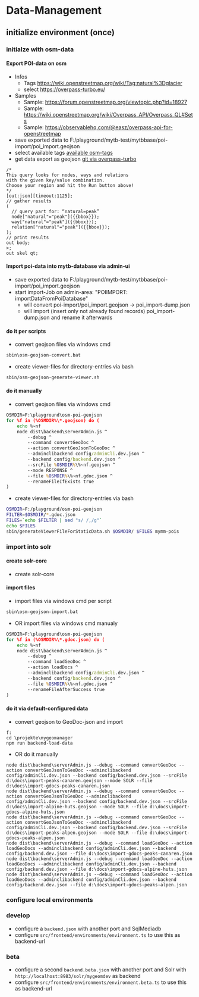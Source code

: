 # Data-Management

## initialize environment (once)

### initialze with osm-data

#### Export POI-data on osm
- Infos
    - Tags https://wiki.openstreetmap.org/wiki/Tag:natural%3Dglacier
    - select https://overpass-turbo.eu/
- Samples
    - Sample: https://forum.openstreetmap.org/viewtopic.php?id=18927
    - Sample: https://wiki.openstreetmap.org/wiki/Overpass_API/Overpass_QL#Sets
    - Sample: https://observablehq.com/@easz/overpass-api-for-openstreetmap
- save exported data to F:/playground/mytb-test/mytbbase/poi-import/poi_import.geojson
- select available tags [available osm-tags](https://taginfo.openstreetmap.org/tags/natural=peak#overview)
- get data export as geojson  [git via overpass-turbo](http://overpass-turbo.eu/#)
```
/*
This query looks for nodes, ways and relations 
with the given key/value combination.
Choose your region and hit the Run button above!
*/
[out:json][timeout:1125];
// gather results
(
  // query part for: “natural=peak”
  node["natural"="peak"]({{bbox}});
  way["natural"="peak"]({{bbox}});
  relation["natural"="peak"]({{bbox}});
);
// print results
out body;
>;
out skel qt;
```

#### Import poi-data into mytb-database via admin-ui
- save exported data to F:/playground/mytb-test/mytbbase/poi-import/poi_import.geojson
- start import-Job on admin-area: "POIIMPORT: importDataFromPoiDatabase"
    - will convert poi-import/poi_import.geojson -> poi_import-dump.json
    - will import (insert only not already found records) poi_import-dump.json and rename it afterwards

#### do it per scripts
- convert geojson files via windows cmd
```cmd
sbin\osm-geojson-convert.bat
```
- create viewer-files for directory-entries via bash
```bash
sbin/osm-geojson-generate-viewer.sh
```

#### do it manually
- convert geojson files via windows cmd
```cmd
OSMDIR=F:\playground\osm-poi-geojson
for %f in (%OSMDIR%\*.geojson) do (
    echo %~nf
    node dist\backend\serverAdmin.js ^
        --debug ^
        --command convertGeoDoc ^
        --action convertGeoJsonToGeoDoc ^
        --adminclibackend config/adminCli.dev.json ^
        --backend config/backend.dev.json ^
        --srcFile %OSMDIR%\%~nf.geojson ^
        --mode RESPONSE ^
        --file %OSMDIR%\%~nf.gdoc.json ^
        --renameFileIfExists true
)
```
- create viewer-files for directory-entries via bash
```bash
OSMDIR=F:/playground/osm-poi-geojson
FILTER=$OSMDIR/*.gdoc.json
FILES=`echo $FILTER | sed "s/ /,/g"`
echo $FILES
sbin/generateViewerFileForStaticData.sh $OSMDIR/ $FILES mymm-pois
```

### import into solr

#### create solr-core
- create solr-core

#### import files
- import files via windows cmd per script
```cmd
sbin\osm-geojson-import.bat
```
- OR import files via windows cmd manualy
```cmd
OSMDIR=F:\playground\osm-poi-geojson
for %f in (%OSMDIR%\*.gdoc.json) do (
    echo %~nf
    node dist\backend\serverAdmin.js ^
        --debug ^
        --command loadGeoDoc ^
        --action loadDocs ^
        --adminclibackend config/adminCli.dev.json ^
        --backend config/backend.dev.json ^
        --file %OSMDIR%\%~nf.gdoc.json ^
        --renameFileAfterSuccess true
)
```

#### do it via default-configured data 
- convert geojson to GeoDoc-json and import
```
f:
cd \projekte\mygeomanager
npm run backend-load-data
```
- OR do it manually
```
node dist\backend\serverAdmin.js --debug --command convertGeoDoc --action convertGeoJsonToGeoDoc --adminclibackend config/adminCli.dev.json --backend config/backend.dev.json --srcFile d:\docs\import-peaks-canaren.geojson --mode SOLR --file d:\docs\import-gdocs-peaks-canaren.json
node dist\backend\serverAdmin.js --debug --command convertGeoDoc --action convertGeoJsonToGeoDoc --adminclibackend config/adminCli.dev.json --backend config/backend.dev.json --srcFile d:\docs\import-alpine-huts.geojson --mode SOLR --file d:\docs\import-gdocs-alpine-huts.json
node dist\backend\serverAdmin.js --debug --command convertGeoDoc --action convertGeoJsonToGeoDoc --adminclibackend config/adminCli.dev.json --backend config/backend.dev.json --srcFile d:\docs\import-peaks-alpen.geojson --mode SOLR --file d:\docs\import-gdocs-peaks-alpen.json
node dist\backend\serverAdmin.js --debug --command loadGeoDoc --action loadGeoDocs --adminclibackend config/adminCli.dev.json --backend config/backend.dev.json --file d:\docs\import-gdocs-peaks-canaren.json
node dist\backend\serverAdmin.js --debug --command loadGeoDoc --action loadGeoDocs --adminclibackend config/adminCli.dev.json --backend config/backend.dev.json --file d:\docs\import-gdocs-alpine-huts.json
node dist\backend\serverAdmin.js --debug --command loadGeoDoc --action loadGeoDocs --adminclibackend config/adminCli.dev.json --backend config/backend.dev.json --file d:\docs\import-gdocs-peaks-alpen.json
```

### configure local environments

### develop 
- configure a ```backend.json``` with another port and SqlMediadb
- configure ```src/frontend/environments/environment.ts``` to use this as backend-url 

### beta
- configure a second ```backend.beta.json``` with another port and Solr with ```http://localhost:8983/solr/mygeomdev``` as backend
- configure ```src/frontend/environments/environment.beta.ts``` to use this as backend-url 



